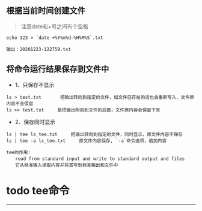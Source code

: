 ## 根据当前时间创建文件

> 注意date和+号之间有个空格

```
echo 123 > `date +%Y%m%d-%H%M%S`.txt

输出：20201223-122759.txt
```



## 将命令运行结果保存到文件中

- 1、只保存不显示

```
ls > test.txt       把输出转向到指定的文件，如文件已存在的话也会重新写入，文件原内容不会保留
ls >> test.txt     是把输出附向到文件的后面，文件原内容会保留下来
```

- 2、保存同时显示

```
ls | tee ls_tee.txt     把输出转向到指定的文件，同时显示，原文件内容不保存
ls | tee -a ls_tee.txt     原文件内容保存, `-a`命令选项，追加内容

tee的作用:
　　read from standard input and write to standard output and files
　　它从标准输入读取内容并将其写到标准输出和文件中
```


# todo  tee命令


---